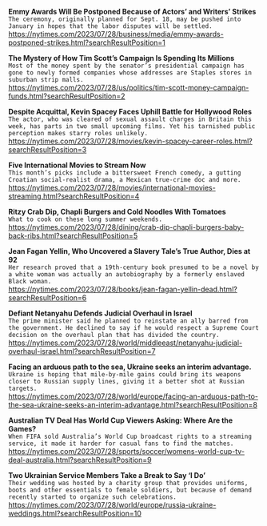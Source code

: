 **Emmy Awards Will Be Postponed Because of Actors’ and Writers’ Strikes**\
`The ceremony, originally planned for Sept. 18, may be pushed into January in hopes that the labor disputes will be settled.`\
https://nytimes.com/2023/07/28/business/media/emmy-awards-postponed-strikes.html?searchResultPosition=1

**The Mystery of How Tim Scott’s Campaign Is Spending Its Millions**\
`Most of the money spent by the senator’s presidential campaign has gone to newly formed companies whose addresses are Staples stores in suburban strip malls.`\
https://nytimes.com/2023/07/28/us/politics/tim-scott-money-campaign-funds.html?searchResultPosition=2

**Despite Acquittal, Kevin Spacey Faces Uphill Battle for Hollywood Roles**\
`The actor, who was cleared of sexual assault charges in Britain this week, has parts in two small upcoming films. Yet his tarnished public perception makes starry roles unlikely.`\
https://nytimes.com/2023/07/28/movies/kevin-spacey-career-roles.html?searchResultPosition=3

**Five International Movies to Stream Now**\
`This month’s picks include a bittersweet French comedy, a gutting Croatian social-realist drama, a Mexican true-crime doc and more.`\
https://nytimes.com/2023/07/28/movies/international-movies-streaming.html?searchResultPosition=4

**Ritzy Crab Dip, Chapli Burgers and Cold Noodles With Tomatoes**\
`What to cook on these long summer weekends.`\
https://nytimes.com/2023/07/28/dining/crab-dip-chapli-burgers-baby-back-ribs.html?searchResultPosition=5

**Jean Fagan Yellin, Who Uncovered a Slavery Tale’s True Author, Dies at 92**\
`Her research proved that a 19th-century book presumed to be a novel by a white woman was actually an autobiography by a formerly enslaved Black woman.`\
https://nytimes.com/2023/07/28/books/jean-fagan-yellin-dead.html?searchResultPosition=6

**Defiant Netanyahu Defends Judicial Overhaul in Israel**\
`The prime minister said he planned to reinstate an ally barred from the government. He declined to say if he would respect a Supreme Court decision on the overhaul plan that has divided the country.`\
https://nytimes.com/2023/07/28/world/middleeast/netanyahu-judicial-overhaul-israel.html?searchResultPosition=7

**Facing an arduous path to the sea, Ukraine seeks an interim advantage.**\
`Ukraine is hoping that mile-by-mile gains could bring its weapons closer to Russian supply lines, giving it a better shot at Russian targets.`\
https://nytimes.com/2023/07/28/world/europe/facing-an-arduous-path-to-the-sea-ukraine-seeks-an-interim-advantage.html?searchResultPosition=8

**Australian TV Deal Has World Cup Viewers Asking: Where Are the Games?**\
`When FIFA sold Australia’s World Cup broadcast rights to a streaming service, it made it harder for casual fans to find the matches.`\
https://nytimes.com/2023/07/28/sports/soccer/womens-world-cup-tv-deal-australia.html?searchResultPosition=9

**Two Ukrainian Service Members Take a Break to Say ‘I Do’**\
`Their wedding was hosted by a charity group that provides uniforms, boots and other essentials to female soldiers, but because of demand recently started to organize such celebrations.`\
https://nytimes.com/2023/07/28/world/europe/russia-ukraine-weddings.html?searchResultPosition=10

